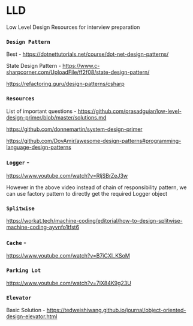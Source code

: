 # LLD
Low Level Design Resources for interview preparation

### `Design Pattern`

Best - https://dotnettutorials.net/course/dot-net-design-patterns/

State Design Pattern - https://www.c-sharpcorner.com/UploadFile/ff2f08/state-design-pattern/

https://refactoring.guru/design-patterns/csharp

### `Resources` 

List of important questions - https://github.com/prasadgujar/low-level-design-primer/blob/master/solutions.md

https://github.com/donnemartin/system-design-primer

https://github.com/DovAmir/awesome-design-patterns#programming-language-design-patterns


### `Logger` -

https://www.youtube.com/watch?v=RljSBrZeJ3w

However in the above video instead of chain of responsibility pattern, we can use factory pattern to directly get the required Logger object

### `Splitwise`

https://workat.tech/machine-coding/editorial/how-to-design-splitwise-machine-coding-ayvnfo1tfst6

### `Cache` -

https://www.youtube.com/watch?v=B7iCXl_KSoM

### `Parking Lot`

https://www.youtube.com/watch?v=7IX84K9g23U


### `Elevator`

Basic Solution - https://tedweishiwang.github.io/journal/object-oriented-design-elevator.html 
